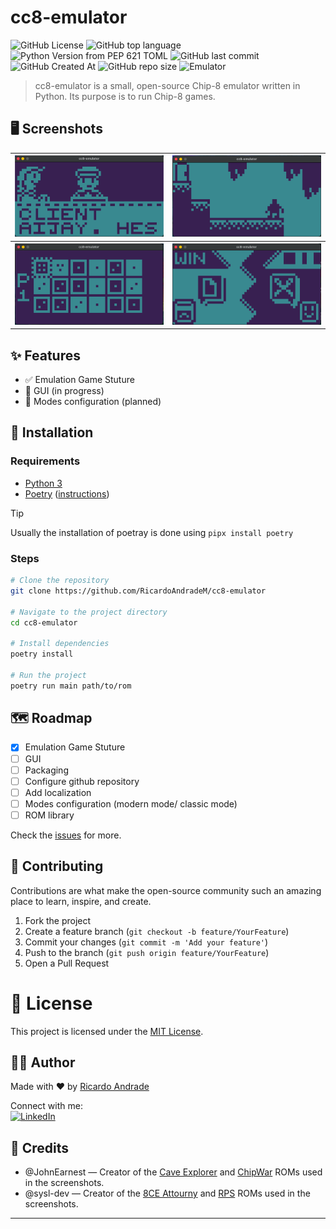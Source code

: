 # cc8-emulator

![GitHub License](https://img.shields.io/github/license/RicardoAndradeM/cc8-emulator)
![GitHub top language](https://img.shields.io/github/languages/top/RicardoAndradeM/cc8-emulator?logo=python)
![Python Version from PEP 621 TOML](https://img.shields.io/python/required-version-toml?tomlFilePath=https%3A%2F%2Fraw.githubusercontent.com%2FRicardoAndradeM%2Fcc8-emulator%2Frefs%2Fheads%2Fmaster%2Fpyproject.toml&logo=python)
![GitHub last commit](https://img.shields.io/github/last-commit/RicardoAndradeM/cc8-emulator?logo=github)
![GitHub Created At](https://img.shields.io/github/created-at/RicardoAndradeM/cc8-emulator?logo=github)
![GitHub repo size](https://img.shields.io/github/repo-size/RicardoAndradeM/cc8-emulator?logo=github)
![Emulator](https://img.shields.io/badge/type-emulator-brightgreen)
<!--![GitHub language count](https://img.shields.io/github/languages/count/RicardoAndradeM/cc8-emulator)
-->

> cc8-emulator is a small, open-source Chip-8 emulator written in Python. Its purpose is to run Chip-8 games.

## 🖥️ Screenshots

<table>
    <tr>
        <th>
            <img src="/docs/imgs/8ceattourny_d1.png" alt="8ceattourny_d1" width="350">
        </th>
        <th>
            <img src="/docs/imgs/caveexplorer.png" alt="caveexplorer" width="350">
        </th>
    </tr>
    <tr>
        <th>
            <img src="/docs/imgs/chipwar.png" alt="chipwar" width="350">
        </th>
        <th>
            <img src="/docs/imgs/RPS.png" alt="RPS" width="350">
        </th>
    </tr>
</table>

## ✨ Features

- ✅ Emulation Game Stuture
- 🚧 GUI (in progress)
- 📝 Modes configuration (planned)

## 🚀 Installation

### Requirements

- [Python 3](https://www.python.org/downloads/)
- [Poetry](https://python-poetry.org) ([instructions](https://python-poetry.org/docs/))

> [!TIP]
> Usually the installation of poetray is done using `pipx install poetry`

### Steps

```bash
# Clone the repository
git clone https://github.com/RicardoAndradeM/cc8-emulator

# Navigate to the project directory
cd cc8-emulator

# Install dependencies
poetry install

# Run the project
poetry run main path/to/rom
```

## 🗺️ Roadmap

- [X] Emulation Game Stuture
- [ ] GUI
- [ ] Packaging
- [ ] Configure github repository
- [ ] Add localization
- [ ] Modes configuration (modern mode/ classic mode)
- [ ] ROM library

Check the [issues](https://github.com/RicardoAndradeM/cc8-emulator/issues) for more.

## 🤝 Contributing

Contributions are what make the open-source community such an amazing place to learn, inspire, and create.

1. Fork the project
2. Create a feature branch (`git checkout -b feature/YourFeature`)
3. Commit your changes (`git commit -m 'Add your feature'`)
4. Push to the branch (`git push origin feature/YourFeature`)
5. Open a Pull Request
<!-- TODO: Add this: Read the CONTRIBUTING.md for more details. -->

# 📝 License

This project is licensed under the [MIT License](https://github.com/RicardoAndradeM/cc8-emulator/blob/master/LICENSE).

## 👨‍💻 Author

Made with ❤️ by [Ricardo Andrade](https://github.com/RicardoAndradeM)
<!-- ![GitHub Sponsors](https://img.shields.io/github/sponsors/RicardoAndradeM)
 -->  

Connect with me:  
[![LinkedIn](https://img.shields.io/badge/LinkedIn-ricardoandradem-blue?logo=linkedin)](https://www.linkedin.com/in/ricardoandradem/)

## 📜 Credits

- @JohnEarnest — Creator of the [Cave Explorer](https://johnearnest.github.io/chip8Archive/play.html?p=caveexplorer) and [ChipWar](https://johnearnest.github.io/chip8Archive/play.html?p=chipwar) ROMs used in the screenshots.
- @sysl-dev — Creator of the [8CE Attourny](https://johnearnest.github.io/chip8Archive/play.html?p=8ceattourny_d1) and [RPS](https://johnearnest.github.io/chip8Archive/play.html?p=RPS) ROMs used in the screenshots.

---
